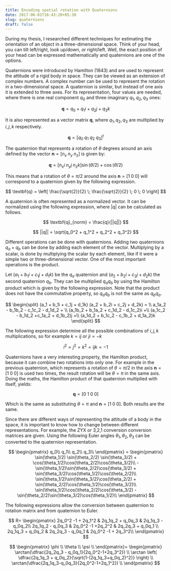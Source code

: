 ```yaml
---
title: Encoding spatial rotation with Quaternions
date: 2017-06-01T16:43:20+05:30
slug: quaternions
draft: false
---
```


During my thesis, I researched different techniques for estimating the orientation of an object in a three-dimensional space. Think of your head, you can tilt left/right, look up/down, or right/left. Well, the exact position of your head can be expressed mathematically and quaternions are one of the options.

Quaternions were introduced by Hamilton (1843) and are used to represent the attitude of a rigid body in space. They can be viewed as an extension of complex numbers. A complex number can be used to represent the rotation in a two-dimensional space. A quaternion is similar, but instead of one axis it is extended to three axes. For its representation, four values are needed, where there is one real component $q_0$ and three imaginary $q_1, q_2, q_3$ ones:

$$
\textbf{q} = q_0 + q_1i + q_2j + q_3k
$$

It is also represented as a vector matrix $\textbf{q}$, where $q_1, q_2, q_3$ are multiplied by $i, j, k$ respectively.

$$
\textbf{q}=\left[ q_0\; q_1\; q_2\; q_3 \right] ^t
$$

The quaternion that represents a rotation of $\theta$ degrees around an axis defined by the vector $\textbf{n} = \left[ n_x \; n_y \; n_z \right]$ is given by:

$$
\textbf{q} = \left[ n_xi \; n_yj \; n_zk \right] \sin(\theta/2) + \cos(\theta/2)
$$

This means that a rotation of $\theta = \pi/2$ around the axis $\textbf{n} = \left[ 1 \; 0 \;0 \right]$ will correspond to a quaternion given by the following expression.

$$
\textbf{q} = \left[ \frac{\sqrt{2}}{2} \; \frac{\sqrt{2}}{2} \; 0 \; 0 \right]
$$

A quaternion is often represented as a normalized vector. It can be normalized using the following expression, where $\lvert q \rvert$ can be calculated as follows.

$$
\textbf{q}_{norm} = \frac{q}{||q||}
$$

$$
||q|| = \sqrt{q_0^2 + q_1^2 + q_2^2 + q_3^2}
$$

Different operations can be done with quaternions. Adding two quaternions $q_a + q_b$ can be done by adding each element of the vector. Multiplying by a scalar, is done by multiplying the scalar by each element, like if it were a simple two or three-dimensional vector. One of the most important operations is the product.

Let $(a_1 + b_1i + c_1j + d_1k)$ be the $q_a$ quaternion and $(a_2 + b_2i + c_2j + d_2k)$ the second quaternion $q_b$. They can be multiplied $q_a q_b$ by using the Hamilton product which is given by the following expression. Note that the product does not have the commutative property, so $q_a q_b$ is not the same as $q_b q_a$.

$$
\begin{split}
(a_1 + b_1i + c_1j + d_1k) (a_2 + b_2i + c_2j + d_2k) = \\
a_1a_2 - b_1b_2 - c_1c_2 - d_1d_2 + \\
  (a_1b_2 + b_1a_2 + c_1d_2 - d_1c_2)i +\\
 (a_1c_2 - b_1d_2 +c_1a_2 + d_1b_2)j +\\
 (a_1d_2 + b_1c_2 - c_1b_2 + d_1a_2)k
\end{split}
$$

The following expression determine all the possible combinations of $i,j,k$ multiplications, so for example $k = ij$ or $ji = -k$

$$
i^2 = j^2 = k^2 = ijk = -1
$$

Quaternions have a very interesting property, the Hamilton product, because it can combine two rotations into only one. For example in the previous quaternion, which represents a rotation of $\theta = \pi/2$ in the axis $\textbf{n} = \left[ 1 \; 0 \;0 \right]$ is used two times, the result rotation will be $\theta = \pi$ in the same axis. Doing the maths, the Hamilton product of that quaternion multiplied with itself, yields:

$$
\textbf{q} = \left[ 0 \; 1 \; 0 \; 0 \right]
$$

Which is the same as substituting $\theta = \pi$ and $\textbf{n} = \left[ 1 \; 0 \;0 \right]$. Both results are the same.

Since there are different ways of representing the attitude of a body in the space, it is important to know how to change between different representations. For example, the ZYX or 3,2,1 conversion conversion matrices are given. Using the following Euler angles $\theta_1, \theta_2, \theta_3$ can be converted to the quaternion representation.


$$
 \begin{pmatrix}
	q_0\\
	q_1\\
	q_2\\
	q_3\\
 \end{pmatrix} =  \begin{pmatrix}
	\sin(\theta_1/2)  \sin(\theta_2/2) \sin(\theta_3/2) + \cos(\theta_1/2)\cos(\theta_2/2)\cos(\theta_3/2)\\
	-\sin(\theta_1/2)\sin(\theta_2/2)\cos(\theta_3/2) + \sin(\theta_3/2)\cos(\theta_1/2)\cos(\theta_2/2)\\
	\sin(\theta_1/2)\sin(\theta_3/2)\cos(\theta_2/2) + \sin(\theta_2/2)\cos(\theta_1/2)\cos(\theta_3/2)\\
	\sin(\theta_1/2)\cos(\theta_2/2)\cos(\theta_3/2) - \sin(\theta_2/2)\sin(\theta_3/2)\cos(\theta_1/2)\\
 \end{pmatrix}
$$

The following expressions allow the conversion between quaternion to rotation matrix and from quaternion to Euler.


$$
R=
 \begin{pmatrix}
	2q_0^2 -1 + 2q_1^2 & 2q_1q_2 + q_0q_3 & 2q_1q_3 - q_0q_2\\
	2q_1q_2 - q_0q_3 & 2q_0^2 -1 +2q_2^2 & 2q_2q_3 + q_0q_1 \\
	2q_1q_3 + q_0q_2 & 2q_2q_3 - q_0q_1 & 2q_0^2 -1 + 2q_3^2\\
 \end{pmatrix}
$$

$$
 \begin{pmatrix}
	\phi \\
	\theta \\
	\psi \\
 \end{pmatrix}=
 \begin{pmatrix}
	\arctan(\dfrac{2q_2q_3 - q_0q_1}{2q_0^2-1+2q_3^2}) \\
	\arctan \left( \dfrac{2q_1q_3 + q_0q_2}{\sqrt{1-(2q_1q_3+q_0q_2)^2}} \right) \\
	\arctan(\dfrac{2q_1q_3-q_0q_3}{2q_0^2-1+2q_1^2}) \\
 \end{pmatrix}
$$